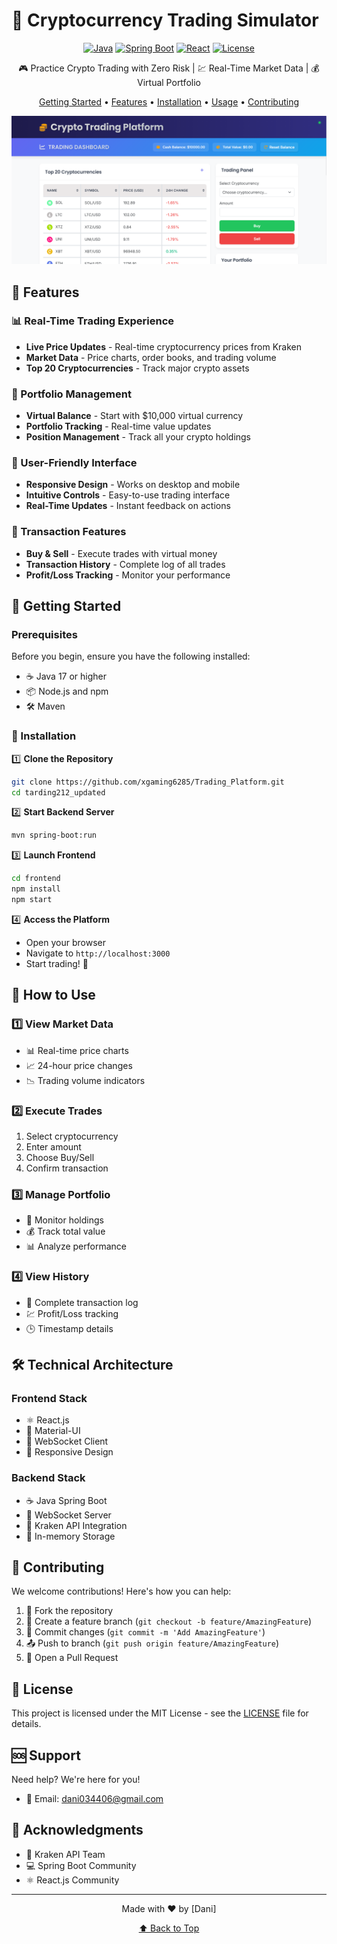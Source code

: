 # 🚀 Cryptocurrency Trading Simulator

<div align="center">

[![Java](https://img.shields.io/badge/Java-17-red.svg)](https://www.oracle.com/java/)
[![Spring Boot](https://img.shields.io/badge/Spring%20Boot-3.4.2-brightgreen.svg)](https://spring.io/projects/spring-boot)
[![React](https://img.shields.io/badge/React-18.2.0-blue.svg)](https://reactjs.org/)
[![License](https://img.shields.io/badge/License-MIT-yellow.svg)](LICENSE)

🎮 Practice Crypto Trading with Zero Risk | 💹 Real-Time Market Data | 💰 Virtual Portfolio

[Getting Started](#-getting-started) •
[Features](#-features) •
[Installation](#-installation) •
[Usage](#-how-to-use) •
[Contributing](#-contributing)

![Platform Screenshot](./image.png)

</div>

## 🌟 Features

### 📊 Real-Time Trading Experience
- **Live Price Updates** - Real-time cryptocurrency prices from Kraken
- **Market Data** - Price charts, order books, and trading volume
- **Top 20 Cryptocurrencies** - Track major crypto assets

### 💼 Portfolio Management
- **Virtual Balance** - Start with $10,000 virtual currency
- **Portfolio Tracking** - Real-time value updates
- **Position Management** - Track all your crypto holdings

### 📱 User-Friendly Interface
- **Responsive Design** - Works on desktop and mobile
- **Intuitive Controls** - Easy-to-use trading interface
- **Real-Time Updates** - Instant feedback on actions

### 📝 Transaction Features
- **Buy & Sell** - Execute trades with virtual money
- **Transaction History** - Complete log of all trades
- **Profit/Loss Tracking** - Monitor your performance

## 🚀 Getting Started

### Prerequisites

Before you begin, ensure you have the following installed:

- ☕ Java 17 or higher
- 📦 Node.js and npm
- 🛠️ Maven

### 🔧 Installation

1️⃣ **Clone the Repository**
```bash
git clone https://github.com/xgaming6285/Trading_Platform.git
cd tarding212_updated
```

2️⃣ **Start Backend Server**
```bash
mvn spring-boot:run
```

3️⃣ **Launch Frontend**
```bash
cd frontend
npm install
npm start
```

4️⃣ **Access the Platform**
- Open your browser
- Navigate to `http://localhost:3000`
- Start trading! 🎉

## 📱 How to Use

### 1️⃣ View Market Data
- 📊 Real-time price charts
- 📈 24-hour price changes
- 📉 Trading volume indicators

### 2️⃣ Execute Trades
1. Select cryptocurrency
2. Enter amount
3. Choose Buy/Sell
4. Confirm transaction

### 3️⃣ Manage Portfolio
- 👀 Monitor holdings
- 💰 Track total value
- 📊 Analyze performance

### 4️⃣ View History
- 📜 Complete transaction log
- 💹 Profit/Loss tracking
- 🕒 Timestamp details

## 🛠️ Technical Architecture

### Frontend Stack
- ⚛️ React.js
- 🎨 Material-UI
- 🔌 WebSocket Client
- 📱 Responsive Design

### Backend Stack
- ☕ Java Spring Boot
- 🔌 WebSocket Server
- 🔄 Kraken API Integration
- 💾 In-memory Storage

## 🤝 Contributing

We welcome contributions! Here's how you can help:

1. 🍴 Fork the repository
2. 🌿 Create a feature branch (`git checkout -b feature/AmazingFeature`)
3. 💾 Commit changes (`git commit -m 'Add AmazingFeature'`)
4. 📤 Push to branch (`git push origin feature/AmazingFeature`)
5. 📩 Open a Pull Request

## 📄 License

This project is licensed under the MIT License - see the [LICENSE](LICENSE) file for details.

## 🆘 Support

Need help? We're here for you!

- 📧 Email: dani034406@gmail.com

## 🙏 Acknowledgments

- 🙌 Kraken API Team
- 💻 Spring Boot Community
- ⚛️ React.js Community

---

<div align="center">

Made with ❤️ by [Dani]

[⬆ Back to Top](#cryptocurrency-trading-simulator)

</div>

